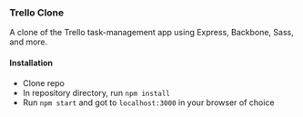 ### Trello Clone

A clone of the Trello task-management app using Express, Backbone, Sass, and more.

#### Installation

- Clone repo
- In repository directory, run `npm install`
- Run `npm start` and got to `localhost:3000` in your browser of choice
